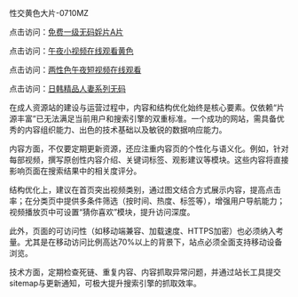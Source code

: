 性交黄色大片-0710MZ

点击访问：<a href="https://heiliaowt0d7p.pages.dev">免费一级无码婬片A片</a>

点击访问：<a href="https://heiliaozj3tjd.pages.dev">午夜小视频在线观看黄色</a>

点击访问：<a href="https://heiliaoxqkkct.pages.dev">两性色午夜短视频在线观看</a>

点击访问：<a href="https://heiliaowzu4ur.pages.dev">日韩精品人妻系列无码</a>

在成人资源站的建设与运营过程中，内容和结构优化始终是核心要素。仅依赖“片源丰富”已无法满足当前用户和搜索引擎的双重标准。一个成功的网站，需具备优秀的内容组织能力、出色的技术基础以及敏锐的数据响应能力。

内容方面，不仅要定期更新资源，还应注重内容页的个性化与语义化。例如，针对每部视频，撰写原创性内容介绍、关键词标签、观影建议等模块。这些内容将直接影响页面在搜索结果中的相关度评分。

结构优化上，建议在首页突出视频类别，通过图文结合方式展示内容，提高点击率；在分类页中提供多条件筛选（按时间、热度、标签等），增强用户导航能力；视频播放页中可设置“猜你喜欢”模块，提升访问深度。

此外，页面的可访问性（如移动端兼容、加载速度、HTTPS加密）也必须纳入考量。尤其是在移动访问比例高达70%以上的背景下，站点必须全面支持移动设备浏览。

技术方面，定期检查死链、重复内容、内容抓取异常问题，并通过站长工具提交sitemap与更新通知，可极大提升搜索引擎的抓取效率。

<span style="display:none;">[Canonical link]( ）</span>
